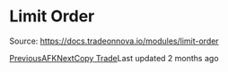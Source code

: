 
# Limit Order

Source: https://docs.tradeonnova.io/modules/limit-order

[PreviousAFK](/modules/afk)[NextCopy Trade](/modules/copy-trade)Last updated 2 months ago
